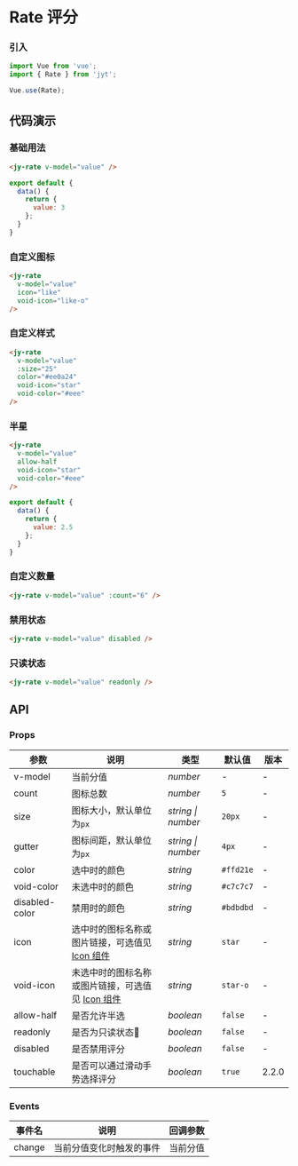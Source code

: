 # Rate 评分

### 引入

``` javascript
import Vue from 'vue';
import { Rate } from 'jyt';

Vue.use(Rate);
```

## 代码演示

### 基础用法

```html
<jy-rate v-model="value" />
```

```javascript
export default {
  data() {
    return {
      value: 3
    };
  }
}
```

### 自定义图标

```html
<jy-rate
  v-model="value"
  icon="like"
  void-icon="like-o"
/>
```

### 自定义样式

```html
<jy-rate
  v-model="value"
  :size="25"
  color="#ee0a24"
  void-icon="star"
  void-color="#eee"
/>
```

### 半星

```html
<jy-rate
  v-model="value"
  allow-half
  void-icon="star"
  void-color="#eee"
/>
```

```javascript
export default {
  data() {
    return {
      value: 2.5
    };
  }
}
```

### 自定义数量

```html
<jy-rate v-model="value" :count="6" />
```

### 禁用状态

```html
<jy-rate v-model="value" disabled />
```

### 只读状态

```html
<jy-rate v-model="value" readonly />
```

## API

### Props

| 参数 | 说明 | 类型 | 默认值 | 版本 |
|------|------|------|------|------|
| v-model | 当前分值 | *number* | - | - |
| count | 图标总数 | *number* | `5` | - |
| size | 图标大小，默认单位为`px` | *string \| number* | `20px` | - |
| gutter | 图标间距，默认单位为`px` | *string \| number* | `4px` | - |
| color | 选中时的颜色 | *string* | `#ffd21e` | - |
| void-color | 未选中时的颜色 | *string* | `#c7c7c7` | - |
| disabled-color | 禁用时的颜色 | *string* | `#bdbdbd` | - |
| icon | 选中时的图标名称或图片链接，可选值见 [Icon 组件](#/zh-CN/icon) | *string* | `star` | - |
| void-icon | 未选中时的图标名称或图片链接，可选值见 [Icon 组件](#/zh-CN/icon) | *string* | `star-o`  | - |
| allow-half | 是否允许半选 | *boolean* | `false` | - |
| readonly | 是否为只读状态 | *boolean* | `false` | - |
| disabled | 是否禁用评分 | *boolean* | `false` | - |
| touchable | 是否可以通过滑动手势选择评分 | *boolean* | `true` | 2.2.0 |

### Events

| 事件名 | 说明 | 回调参数 |
|------|------|------|
| change | 当前分值变化时触发的事件 | 当前分值 |
